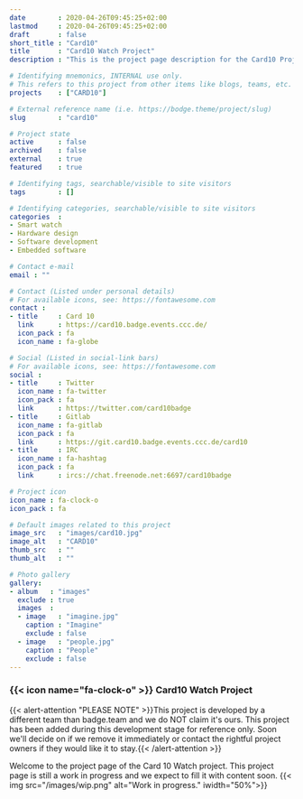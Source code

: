 ```yaml
---
date        : 2020-04-26T09:45:25+02:00
lastmod     : 2020-04-26T09:45:25+02:00
draft       : false
short_title : "Card10"
title       : "Card10 Watch Project"
description : "This is the project page description for the Card10 Project"

# Identifying mnemonics, INTERNAL use only.
# This refers to this project from other items like blogs, teams, etc.
projects    : ["CARD10"]

# External reference name (i.e. https://bodge.theme/project/slug)
slug        : "card10"

# Project state
active      : false
archived    : false
external    : true
featured    : true

# Identifying tags, searchable/visible to site visitors
tags        : []

# Identifying categories, searchable/visible to site visitors
categories  :
- Smart watch
- Hardware design
- Software development
- Embedded software

# Contact e-mail
email : ""

# Contact (Listed under personal details)
# For available icons, see: https://fontawesome.com
contact :
- title     : Card 10
  link      : https://card10.badge.events.ccc.de/
  icon_pack : fa
  icon_name : fa-globe

# Social (Listed in social-link bars)
# For available icons, see: https://fontawesome.com
social :
- title     : Twitter
  icon_name : fa-twitter
  icon_pack : fa
  link      : https://twitter.com/card10badge
- title     : Gitlab
  icon_name : fa-gitlab
  icon_pack : fa
  link      : https://git.card10.badge.events.ccc.de/card10
- title     : IRC
  icon_name : fa-hashtag
  icon_pack : fa
  link      : ircs://chat.freenode.net:6697/card10badge

# Project icon
icon_name : fa-clock-o
icon_pack : fa

# Default images related to this project
image_src   : "images/card10.jpg"
image_alt   : "CARD10"
thumb_src   : ""
thumb_alt   : ""

# Photo gallery
gallery:
- album   : "images"
  exclude : true
  images  :
  - image   : "imagine.jpg"
    caption : "Imagine"
    exclude : false
  - image   : "people.jpg"
    caption : "People"
    exclude : false
---
```


### {{< icon name="fa-clock-o" >}} Card10 Watch Project

{{< alert-attention "PLEASE NOTE" >}}This project is developed by a different team than badge.team and we do NOT claim it's ours. This project has been added during this development stage for reference only. Soon we'll decide on if we remove it immediately or contact the rightful project owners if they would like it to stay.{{< /alert-attention >}}

Welcome to the project page of the Card 10 Watch project. This project page is still a work in progress and we expect to fill it with content soon.
{{< img src="/images/wip.png" alt="Work in progress." iwidth="50%">}}
